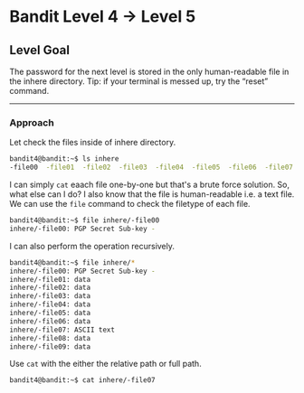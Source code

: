 # Bandit Level 4 → Level 5
## Level Goal
The password for the next level is stored in the only human-readable file in the inhere directory. Tip: if your terminal is messed up, try the “reset” command.
***
### Approach
Let check the files inside of inhere directory.
```bash
bandit4@bandit:~$ ls inhere
-file00  -file01  -file02  -file03  -file04  -file05  -file06  -file07	-file08  -file09
```
I can simply `cat` eaach file one-by-one but that's a brute force solution. So, what else can I do? 
I also know that the file is human-readable i.e. a text file. We can use the `file` command to check the filetype of each file.
```bash
bandit4@bandit:~$ file inhere/-file00
inhere/-file00: PGP Secret Sub-key -
```
I can also perform the operation recursively.
```bash
bandit4@bandit:~$ file inhere/*
inhere/-file00: PGP Secret Sub-key -
inhere/-file01: data
inhere/-file02: data
inhere/-file03: data
inhere/-file04: data
inhere/-file05: data
inhere/-file06: data
inhere/-file07: ASCII text
inhere/-file08: data
inhere/-file09: data
```
Use `cat` with the either the relative path or full path.
```bash
bandit4@bandit:~$ cat inhere/-file07
```
